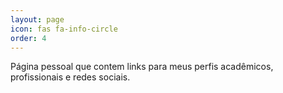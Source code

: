 ```yaml
---
layout: page
icon: fas fa-info-circle
order: 4
---
```



Página pessoal que contem links para meus perfis acadêmicos, profissionais e redes sociais.